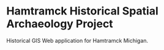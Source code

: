 # Hamtramck Historical Spatial Archaeology Project
Historical GIS Web application for Hamtramck Michigan. 
